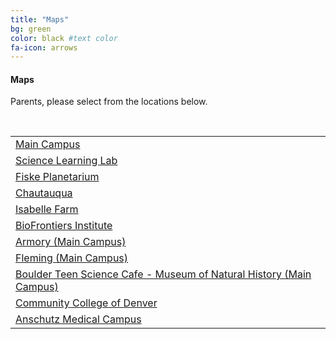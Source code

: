 ```yaml
---
title: "Maps"
bg: green 
color: black #text color
fa-icon: arrows
---
```


#### Maps
Parents, please select from the locations below.


&nbsp;


<table>
  <tr>
    <td><a href="#" id="show_31">Main Campus</a>
      <div id="extra_31" style="display: none;">
        <iframe src="https://www.google.com/maps/embed?pb=!1m21!1m12!1m3!1d2975.237785768761!2d-105.26403089999964!3d40.006064990996435!2m3!1f0!2f0!3f0!3m2!1i1024!2i768!4f13.1!4m6!3e0!4m0!4m3!3m2!1d40.0061794!2d-105.26110609999999!5e0!3m2!1sen!2sus!4v1447445791623" width="600" height="450" frameborder="0" style="border:0" allowfullscreen></iframe>
    </td>
  </tr>

  <tr>
    <td><a href="#" id="show_32">Science Learning Lab</a>
      <div id="extra_32" style="display: none;">
        <iframe src="https://www.google.com/maps/embed?pb=!1m21!1m12!1m3!1d2975.237767796154!2d-105.26403090000024!3d40.00606499099609!2m3!1f0!2f0!3f0!3m2!1i1024!2i768!4f13.1!4m6!3e0!4m0!4m3!3m2!1d40.0061794!2d-105.26110609999999!5e0!3m2!1sen!2sus!4v1447445116436" width="600" height="450" frameborder="0" style="border:0" allowfullscreen></iframe>
    </td>
  </tr>

  <tr>
    <td><a href="#" id="show_33">Fiske Planetarium</a>
      <div id="extra_33" style="display: none;">
        <iframe src="https://www.google.com/maps/embed?pb=!1m23!1m12!1m3!1d97798.99566474343!2d-105.33347804777581!3d40.00356412002349!2m3!1f0!2f0!3f0!3m2!1i1024!2i768!4f13.1!4m8!3e6!4m0!4m5!1s0x876bec3541f6343b%3A0xd3360f97efe8aa60!2sFiske+Planetarium%2C+Regent+Drive%2C+Boulder%2C+CO!3m2!1d40.003585199999996!2d-105.2634381!5e0!3m2!1sen!2sus!4v1447445897500" width="600" height="450" frameborder="0" style="border:0" allowfullscreen></iframe>
    </td>
  </tr>
  
   <tr>
    <td><a href="#" id="show_34">Chautauqua</a>
      <div id="extra_34" style="display: none;">
        <iframe src="https://www.google.com/maps/embed?pb=!1m23!1m12!1m3!1d97798.99566474343!2d-105.33347804777581!3d40.00356412002349!2m3!1f0!2f0!3f0!3m2!1i1024!2i768!4f13.1!4m8!3e6!4m0!4m5!1s0x876bec3541f6343b%3A0xd3360f97efe8aa60!2sFiske+Planetarium%2C+Regent+Drive%2C+Boulder%2C+CO!3m2!1d40.003585199999996!2d-105.2634381!5e0!3m2!1sen!2sus!4v1447445373443" width="600" height="450" frameborder="0" style="border:0" allowfullscreen></iframe>
    </td>
  </tr>
  
   <tr>
    <td><a href="#" id="show_35">Isabelle Farm</a>
      <div id="extra_35" style="display: none;">
        <iframe src="https://www.google.com/maps/embed?pb=!1m19!1m8!1m3!1d6112.776860823449!2d-105.1139194!3d39.9997704!3m2!1i1024!2i768!4f13.1!4m8!3e6!4m0!4m5!1s0x876bf489690f06e7%3A0x435e34e87f61d550!2sThomas+Open+Space%2C+Baseline+Road%2C+Lafayette%2C+CO!3m2!1d39.9997915!2d-105.1095395!5e0!3m2!1sen!2sus!4v1447445415175" width="600" height="450" frameborder="0" style="border:0" allowfullscreen></iframe>
    </td>
  </tr>
  
   <tr>
    <td><a href="#" id="show_36">BioFrontiers Institute</a>
      <div id="extra_36" style="display: none;">
        <iframe src="https://www.google.com/maps/embed?pb=!1m17!1m8!1m3!1d6112.014332256642!2d-105.2534471!3d40.0082875!3m2!1i1024!2i768!4f13.1!4m6!3e0!4m0!4m3!3m2!1d40.009146799999996!2d-105.2499684!5e0!3m2!1sen!2sus!4v1447445465685" width="600" height="450" frameborder="0" style="border:0" allowfullscreen></iframe>
    </td>
  </tr>
  
   <tr>
    <td><a href="#" id="show_37">Armory (Main Campus)</a>
      <div id="extra_37" style="display: none;">
        <iframe src="https://www.google.com/maps/embed?pb=!1m23!1m12!1m3!1d97788.3915518634!2d-105.34392924754034!3d40.01096631906463!2m3!1f0!2f0!3f0!3m2!1i1024!2i768!4f13.1!4m8!3e6!4m0!4m5!1s0x876bec31c368a30d%3A0x202ade35cb4005de!2sArmory+Bldg%2C+1511+University+Ave%2C+Boulder%2C+CO+80309!3m2!1d40.0109874!2d-105.2738893!5e0!3m2!1sen!2sus!4v1447445517060" width="600" height="450" frameborder="0" style="border:0" allowfullscreen></iframe>
    </td>
  </tr>
  
   <tr>
    <td><a href="#" id="show_38">Fleming (Main Campus)</a>
      <div id="extra_38" style="display: none;">
        <iframe src="https://www.google.com/maps/embed?pb=!1m19!1m8!1m3!1d3056.288316522573!2d-105.2655817!3d40.002007!3m2!1i1024!2i768!4f13.1!4m8!3e6!4m0!4m5!1s0x876bedb575700325%3A0xa2ea7393cf7c4c6d!2sIdea+Forge%2C+Boulder%2C+CO+80305!3m2!1d40.002007!2d-105.263393!5e0!3m2!1sen!2sus!4v1447445591102" width="600" height="450" frameborder="0" style="border:0" allowfullscreen></iframe>
    </td>
  </tr>
  
   <tr>
    <td><a href="#" id="show_39">Boulder Teen Science Cafe - Museum of Natural History (Main Campus)</a>
      <div id="extra_39" style="display: none;">
        <iframe src="https://www.google.com/maps/embed?pb=!1m19!1m8!1m3!1d24445.9850302778!2d-105.279236!3d40.0140733!3m2!1i1024!2i768!4f13.1!4m8!3e6!4m0!4m5!1s0x876bec36b02d37e1%3A0x376510f442d33248!2sUniversity+of+Colorado+Museum+of+Natural+History%2C+1030+Broadway%2C+Boulder%2C+CO+80309%2C+United+States!3m2!1d40.006918399999996!2d-105.27275429999999!5e0!3m2!1sen!2sus!4v1447445627612" width="600" height="450" frameborder="0" style="border:0" allowfullscreen></iframe>
    </td>
  </tr>
  
   <tr>
    <td><a href="#" id="show_391">Community College of Denver</a>
      <div id="extra_391" style="display: none;">
        <iframe src="https://www.google.com/maps/embed?pb=!1m19!1m8!1m3!1d12271.555868935271!2d-105.0061823!3d39.7421449!3m2!1i1024!2i768!4f13.1!4m8!3e6!4m0!4m5!1s0x876c78cc20fc7753%3A0xef94a6e392ea3676!2sCommunity+College+of+Denver%2C+800+Curtis+Street%2C+Denver%2C+CO+80204!3m2!1d39.741341!2d-105.0051069!5e0!3m2!1sen!2sus!4v1447445661016" width="600" height="450" frameborder="0" style="border:0" allowfullscreen></iframe>
    </td>
  </tr>
  
   <tr>
    <td><a href="#" id="show_392">Anschutz Medical Campus</a>
      <div id="extra_392" style="display: none;">
        <iframe src="https://www.google.com/maps/embed?pb=!1m19!1m8!1m3!1d6135.558924590709!2d-104.8437677!3d39.7446045!3m2!1i1024!2i768!4f13.1!4m8!3e6!4m0!4m5!1s0x876c634d04985013%3A0xb540696e93466730!2sCU+Anschutz+Medical+Campus%2C+13001+E+17th+Pl%2C+Aurora%2C+CO+80045!3m2!1d39.7451972!2d-104.8377105!5e0!3m2!1sen!2sus!4v1447445711186" width="600" height="450" frameborder="0" style="border:0" allowfullscreen></iframe>
    </td>
  </tr>
</table>

<!--[Main Campus](https://www.google.com/maps/dir//40.0061794,-105.2611061/@40.006065,-105.2640309,621m/data=!3m1!1e3!4m2!4m1!3e0)-->

<!--&nbsp;-->

<!--[Science Learning Lab](https://www.google.com/maps/dir//Science+Learning+Laboratory,+Boulder,+CO/@40.0129232,-105.319827,12z/data=!3m1!4b1!4m8!4m7!1m0!1m5!1m1!1s0x876bedc48eb999e9:0x43e6fdd31592e6e1!2m2!1d-105.2497863!2d40.0128128)-->

<!--&nbsp;-->

<!--[Fiske Planetarium](https://www.google.com/maps/dir//Fiske+Planetarium,+Regent+Drive,+Boulder,+CO/@40.0036956,-105.3334788,12z/data=!3m1!4b1!4m8!4m7!1m0!1m5!1m1!1s0x876bec3541f6343b:0xd3360f97efe8aa60!2m2!1d-105.2634381!2d40.0035852)-->

<!--&nbsp;-->

<!--[Chautauqua](https://www.google.com/maps/dir//39.9987684,-105.2795729/@39.9985525,-105.2819615,601m/data=!3m1!1e3!4m2!4m1!3e0)-->

<!--&nbsp;-->

<!--[Isabelle Farm](https://www.google.com/maps/dir//Thomas+Open+Space,+Baseline+Road,+Lafayette,+CO/@39.9997704,-105.1139194,16z/data=!4m8!4m7!1m0!1m5!1m1!1s0x876bf489690f06e7:0x435e34e87f61d550!2m2!1d-105.1095395!2d39.9997915)-->

<!--&nbsp;-->

<!--[BioFrontiers Institute](https://www.google.com/maps/dir//40.0091468,-105.2499684/@40.0082875,-105.2534471,16z/data=!4m2!4m1!3e0)-->

<!--&nbsp;-->

<!--[Armory (Main Campus)](https://www.google.com/maps/dir//Armory+Bldg,+1511+University+Ave,+Boulder,+CO+80309/@40.0109663,-105.3439296,12z/data=!3m1!4b1!4m8!4m7!1m0!1m5!1m1!1s0x876bec31c368a30d:0x202ade35cb4005de!2m2!1d-105.2738893!2d40.0109874)-->

<!--&nbsp;-->

<!--[Fleming (Main Campus)](https://www.google.com/maps/dir//Idea+Forge,+Boulder,+CO+80305/@40.002007,-105.2655817,17z/data=!4m13!1m4!3m3!1s0x876bedb575700325:0xa2ea7393cf7c4c6d!2sIdea+Forge,+Boulder,+CO+80305!3b1!4m7!1m0!1m5!1m1!1s0x876bedb575700325:0xa2ea7393cf7c4c6d!2m2!1d-105.263393!2d40.002007)-->

<!--&nbsp;-->

<!--[Boulder Teen Science Cafe - Museum of Natural History (Main Campus)](https://www.google.com/maps/dir//University+of+Colorado+Museum+of+Natural+History,+1030+Broadway,+Boulder,+CO+80309,+United+States/@40.0140733,-105.279236,14z/data=!4m12!1m3!3m2!1s0x876bec36b02d37e1:0x376510f442d33248!2sUniversity+of+Colorado+Museum+of+Natural+History!4m7!1m0!1m5!1m1!1s0x876bec36b02d37e1:0x376510f442d33248!2m2!1d-105.2727543!2d40.0069184?hl=en)-->

<!--&nbsp;-->

<!--[Community College of Denver](https://www.google.com/maps/dir//Community+College+of+Denver,+800+Curtis+Street,+Denver,+CO+80204/@39.7421449,-105.0061823,15z/data=!4m13!1m4!3m3!1s0x876c78cc20fc7753:0xef94a6e392ea3676!2sCommunity+College+of+Denver!3b1!4m7!1m0!1m5!1m1!1s0x876c78cc20fc7753:0xef94a6e392ea3676!2m2!1d-105.0051069!2d39.741341)-->

<!--&nbsp;-->

<!--[Anschutz Medical Campus](https://www.google.com/maps/dir//CU+Anschutz+Medical+Campus,+13001+E+17th+Pl,+Aurora,+CO+80045/@39.7446045,-104.8437677,16z/data=!4m13!1m4!3m3!1s0x876c634d04985013:0xb540696e93466730!2sCU+Anschutz+Medical+Campus!3b1!4m7!1m0!1m5!1m1!1s0x876c634d04985013:0xb540696e93466730!2m2!1d-104.8377105!2d39.7451972)-->

